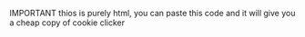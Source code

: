 IMPORTANT thios is purely html, you can paste this code and it will give you a cheap copy of cookie clicker
